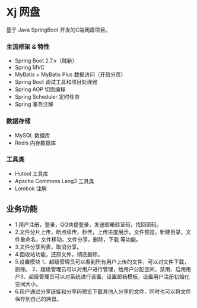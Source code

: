 # Xj 网盘

基于 Java SpringBoot 开发的C端网盘项目。


### 主流框架 & 特性

- Spring Boot 2.7.x（贼新）
- Spring MVC
- MyBatis + MyBatis Plus 数据访问（开启分页）
- Spring Boot 调试工具和项目处理器
- Spring AOP 切面编程
- Spring Scheduler 定时任务
- Spring 事务注解

### 数据存储

- MySQL 数据库
- Redis 内存数据库


### 工具类

- Hutool 工具库
- Apache Commons Lang3 工具类
- Lombok 注解

## 业务功能

- 1.用户注册，登录，QQ快捷登录，发送邮箱验证码，找回密码。
- 2.文件分片上传，断点续传，秒传，上传进度展示，文件预览，新建目录，文件重命名，文件移动，文件分享，删除，下载 等功能。
- 3.文件分享列表，取消分享。
- 4.回收站功能，还原文件，彻底删除。
- 5.设置模块  1、超级管理员可以看到所有用户上传的文件，可以对文件下载，删除。 2、超级管理员可以对用户进行管理，给用户分配空间，禁用、启用用户3、超级管理员可以对系统进行设置，设置邮箱模板，设置用户注册初始化空间大小。
- 6.用户通过分享链接和分享码预览下载其他人分享的文件，同时也可以将文件保存到自己的网盘。








